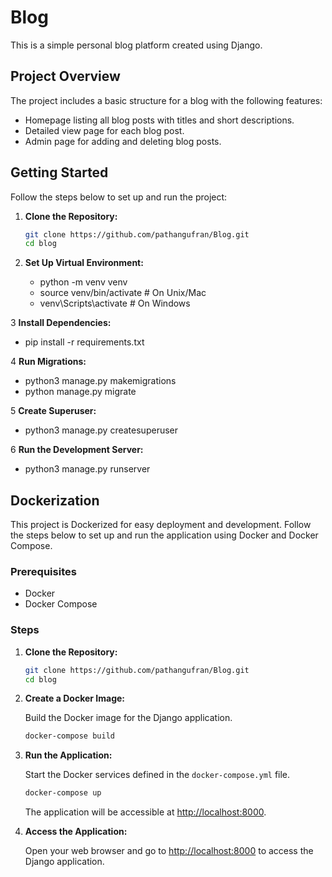 # Blog

This is a simple personal blog platform created using Django.

## Project Overview

The project includes a basic structure for a blog with the following features:

- Homepage listing all blog posts with titles and short descriptions.
- Detailed view page for each blog post.
- Admin page for adding and deleting blog posts.

## Getting Started

Follow the steps below to set up and run the project:

1. **Clone the Repository:**

   ```bash
   git clone https://github.com/pathangufran/Blog.git
   cd blog

2. **Set Up Virtual Environment:**
   - python -m venv venv
   - source venv/bin/activate  # On Unix/Mac
   - venv\Scripts\activate  # On Windows

3  **Install Dependencies:**
  - pip install -r requirements.txt

4  **Run Migrations:**
  - python3 manage.py makemigrations
  - python manage.py migrate

5  **Create Superuser:**
  - python3 manage.py createsuperuser

6 **Run the Development Server:**
  - python3 manage.py runserver


## Dockerization

This project is Dockerized for easy deployment and development. Follow the steps below to set up and run the application using Docker and Docker Compose.

### Prerequisites

- Docker
- Docker Compose

### Steps

1. **Clone the Repository:**

    ```bash
    git clone https://github.com/pathangufran/Blog.git
    cd blog
    ```

2. **Create a Docker Image:**

    Build the Docker image for the Django application.

    ```bash
    docker-compose build
    ```

3. **Run the Application:**

    Start the Docker services defined in the `docker-compose.yml` file.

    ```bash
    docker-compose up
    ```

    The application will be accessible at [http://localhost:8000](http://localhost:8000).

4. **Access the Application:**

    Open your web browser and go to [http://localhost:8000](http://localhost:8000) to access the Django application.